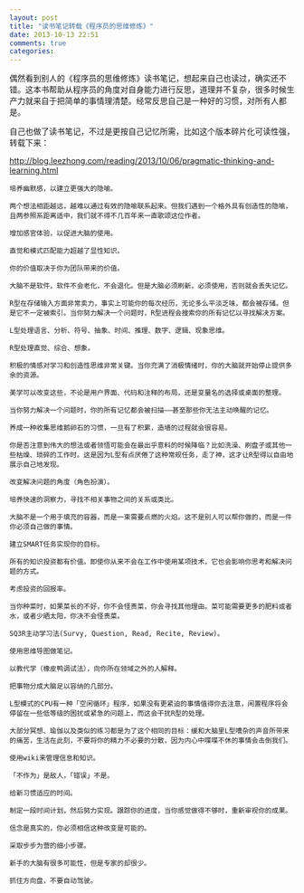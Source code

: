 ```yaml
---
layout: post
title: "读书笔记转载《程序员的思维修炼》"
date: 2013-10-13 22:51
comments: true
categories: 
---
```


偶然看到别人的《程序员的思维修炼》读书笔记，想起来自己也读过，确实还不错。这本书帮助从程序员的角度对自身能力进行反思，道理并不复杂，很多时候生产力就来自于把简单的事情理清楚。经常反思自己是一种好的习惯，对所有人都是。

自己也做了读书笔记，不过是更按自己记忆所需，比如这个版本碎片化可读性强，转载下来：

http://blog.leezhong.com/reading/2013/10/06/pragmatic-thinking-and-learning.html

    培养幽默感，以建立更强大的隐喻。

    两个想法相距越远，越难以通过有效的隐喻联系起来。但我们遇到一个格外具有创造性的隐喻，且两参照系距离适中，我们就不得不几百年来一直歌颂这位作者。

    增加感官体验，以促进大脑的使用。

    直觉和模式匹配能力超越了显性知识。

    你的价值取决于你为团队带来的价值。

    大脑不是软件，软件不会老化，不会退化。但是大脑必须刷新，必须使用，否则就会丢失记忆。

    R型在存储输入方面非常卖力，事实上可能你的每次经历，无论多么平淡乏味，都会被存储。但是它不一定被索引。当你努力解决一个问题时，R型进程会搜索你的所有记忆以寻找解决方案。

    L型处理语言、分析、符号、抽象、时间、推理、数字、逻辑、现象思维。

    R型处理直觉、综合、想象。

    积极的情感对学习和创造性思维非常关键。当你充满了消极情绪时，你的大脑就开始停止提供多余的资源。

    美学可以改变这些，不论是用户界面、代码和注释的布局，还是变量名的选择或桌面的整理。

    当你努力解决一个问题时，你的所有记忆都会被扫描——甚至那些你无法主动唤醒的记忆。

    养成一种收集思维鹅卵石的习惯，一旦有了积累，造墙的过程就会很容易。

    你是否注意到伟大的想法或者领悟可能会在最出乎意料的时候降临？比如洗澡、刷盘子或其他一些枯燥、琐碎的工作时。这是因为L型有点厌倦了这种常规任务，走了神，这才让R型得以自由地展示自己地发现。

    改变解决问题的角度（角色扮演）。

    培养快速的洞察力，寻找不相关事物之间的关系或类比。

    大脑不是一个用于填充的容器，而是一束需要点燃的火焰。这不是别人可以帮你做的，而是一件你必须自己做的事情。

    建立SMART任务实现你的目标。

    所有的知识投资都有价值。即使你从来不会在工作中使用某项技术，它也会影响你思考和解决问题的方式。

    考虑投资的回报率。

    当你种菜时，如果菜长的不好，你不会怪责菜，你会寻找其他理由。菜可能需要更多的肥料或者水，或者少晒太阳，你决不会怪责菜。

    SQ3R主动学习法(Survy, Question, Read, Recite, Review)。

    使用思维导图做笔记。

    以教代学（橡皮鸭调试法），向你所在领域之外的人解释。

    把事物分成大脑足以容纳的几部分。

    L型模式的CPU有一种「空闲循环」程序，如果没有更紧迫的事情值得你去注意，闲置程序将会停留在一些低等级的困扰或紧急的问题上，而这会干扰R型的处理。

    大部分冥想、瑜伽以及类似的练习都是为了这个相同的目标：缓和大脑里L型嘈杂的声音所带来的痛苦，生活在此刻，不要将你的精力不必要的分散，因为内心中喋喋不休的事情会击倒我们。

    使用wiki来管理信息和知识。

    「不作为」是敌人，「错误」不是。

    给新习惯适应的时间。

    制定一段时间计划，然后努力实现。跟踪你的进度，当你感觉做得不够时，重新审视你的成果。

    信念是真实的，你必须相信这种改变是可能的。

    采取步步为营的细小步骤。

    新手的大脑有很多可能性，但是专家的却很少。

    抓住方向盘，不要自动驾驶。
